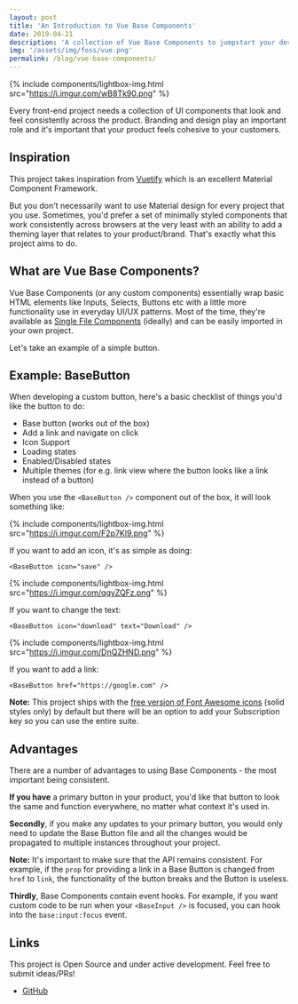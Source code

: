 ```yaml
---
layout: post
title: 'An Introduction to Vue Base Components'
date: 2019-04-21
description: 'A collection of Vue Base Components to jumpstart your development'
img: '/assets/img/foss/vue.png'
permalink: /blog/vue-base-components/
---
```


{% include components/lightbox-img.html src="https://i.imgur.com/wB8Tk90.png" %}

Every front-end project needs a collection of UI components that look and feel consistently across the product. Branding and design play an important role and it's important that your product feels cohesive to your customers.

## Inspiration

This project takes inspiration from [Vuetify](https://vuetifyjs.com/en/) which is an excellent Material Component Framework.

But you don't necessarily want to use Material design for every project that you use. Sometimes, you'd prefer a set of minimally styled components that work consistently across browsers at the very least with an ability to add a theming layer that relates to your product/brand. That's exactly what this project aims to do.

## What are Vue Base Components?

Vue Base Components (or any custom components) essentially wrap basic HTML elements like Inputs, Selects, Buttons etc with a little more functionality use in everyday UI/UX patterns. Most of the time, they're available as [Single File Components](https://vuejs.org/v2/guide/single-file-components.html) (ideally) and can be easily imported in your own project.

Let's take an example of a simple button.

## Example: BaseButton

When developing a custom button, here's a basic checklist of things you'd like the button to do:

- Base button (works out of the box)
- Add a link and navigate on click
- Icon Support
- Loading states
- Enabled/Disabled states
- Multiple themes (for e.g. link view where the button looks like a link instead of a button)

When you use the `<BaseButton />` component out of the box, it will look something like:

{% include components/lightbox-img.html src="https://i.imgur.com/F2p7Kl9.png" %}

If you want to add an icon, it's as simple as doing:

```
<BaseButton icon="save" />
```

{% include components/lightbox-img.html src="https://i.imgur.com/qqyZQFz.png" %}

If you want to change the text:

```
<BaseButton icon="download" text="Download" />
```

{% include components/lightbox-img.html src="https://i.imgur.com/DnQZHND.png" %}

If you want to add a link:

```
<BaseButton href="https://google.com" />
```

**Note:** This project ships with the [free version of Font Awesome icons](https://fontawesome.com/icons?d=gallery&s=solid&m=free) (solid styles only) by default but there will be an option to add your Subscription key so you can use the entire suite.

## Advantages

There are a number of advantages to using Base Components - the most important being consistent.

**If you have** a primary button in your product, you'd like that button to look the same and function everywhere, no matter what context it's used in.

**Secondly**, if you make any updates to your primary button, you would only need to update the Base Button file and all the changes would be propagated to multiple instances throughout your project.

**Note:** It's important to make sure that the API remains consistent. For example, if the `prop` for providing a link in a Base Button is changed from `href` to `link`, the functionality of the button breaks and the Button is useless.

**Thirdly**, Base Components contain event hooks. For example, if you want custom code to be run when your `<BaseInput />` is focused, you can hook into the `base:input:focus` event.

## Links

This project is Open Source and under active development. Feel free to submit ideas/PRs!

- [GitHub](https://github.com/kunalnagar/vue-base-components)
